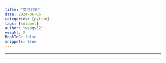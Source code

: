 ```yaml
---
title: "类与对象"
date: 2024-06-06
categories: [python]
tags: [snippet]
author: "wangy32"
weight: 9
BookToC: false
snippets: true
---
```


---
---
